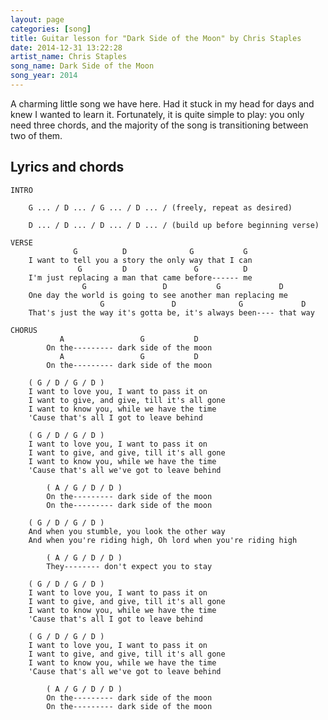 ```yaml
---
layout: page
categories: [song]
title: Guitar lesson for "Dark Side of the Moon" by Chris Staples
date: 2014-12-31 13:22:28
artist_name: Chris Staples
song_name: Dark Side of the Moon
song_year: 2014
---
```


A charming little song we have here. Had it stuck in my head for days and knew I wanted to learn it. Fortunately, it is quite simple to play: you only need three chords, and the majority of the song is transitioning between two of them.

## Lyrics and chords

    INTRO
        
        G ... / D ... / G ... / D ... / (freely, repeat as desired)
      
        D ... / D ... / D ... / D ... / (build up before beginning verse)

    VERSE
                  G          D              G           G 
        I want to tell you a story the only way that I can
                   G         D               G          D 
        I'm just replacing a man that came before------ me
                    G                 D           G             D 
        One day the world is going to see another man replacing me
                        G               D              G             D 
        That's just the way it's gotta be, it's always been---- that way

    CHORUS
               A                 G           D 
            On the--------- dark side of the moon
               A                 G           D 
            On the--------- dark side of the moon

        ( G / D / G / D )
        I want to love you, I want to pass it on
        I want to give, and give, till it's all gone
        I want to know you, while we have the time
        'Cause that's all I got to leave behind

        ( G / D / G / D )
        I want to love you, I want to pass it on
        I want to give, and give, till it's all gone
        I want to know you, while we have the time
        'Cause that's all we've got to leave behind

            ( A / G / D / D )
            On the--------- dark side of the moon
            On the--------- dark side of the moon

        ( G / D / G / D )
        And when you stumble, you look the other way
        And when you're riding high, Oh lord when you're riding high

            ( A / G / D / D )
            They-------- don't expect you to stay

        ( G / D / G / D )
        I want to love you, I want to pass it on
        I want to give, and give, till it's all gone
        I want to know you, while we have the time
        'Cause that's all I got to leave behind

        ( G / D / G / D )
        I want to love you, I want to pass it on
        I want to give, and give, till it's all gone
        I want to know you, while we have the time
        'Cause that's all we've got to leave behind

            ( A / G / D / D )
            On the--------- dark side of the moon
            On the--------- dark side of the moon